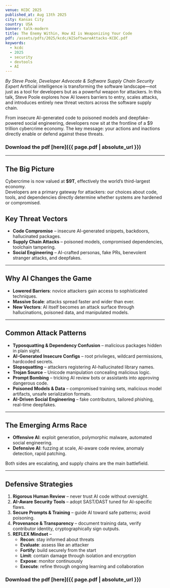 ```yaml
---
venue: KCDC 2025
published_at: Aug 13th 2025
city: Kansas City
country: USA
banner: talk-modern
title: The Enemy Within, How AI is Weaponizing Your Code
pdf: /assets/pdfs/2025/kcdc/AISoftwareAttacks-KCDC.pdf
keywords:
  - kcdc
  - 2025
  - security
  - devtools
  - AI
---
```


*By Steve Poole, Developer Advocate & Software Supply Chain Security Expert* Artificial intelligence is transforming the software landscape—not just as a tool for developers but as a powerful weapon for attackers. In this talk, Steve Poole explores how AI lowers barriers to entry, scales attacks, and introduces entirely new threat vectors across the software supply chain. 

From insecure AI-generated code to poisoned models and deepfake-powered social engineering, developers now sit at the frontline of a $9 trillion cybercrime economy. The key message: your actions and inactions directly enable or defend against these threats.

### Download the pdf [here]({{ page.pdf | absolute_url }})


---


## The Big Picture
Cybercrime is now valued at **$9T**, effectively the world’s third-largest economy.  
Developers are a primary gateway for attackers: our choices about code, tools, and dependencies directly determine whether systems are hardened or compromised.


## Key Threat Vectors
- **Code Compromise** – insecure AI-generated snippets, backdoors, hallucinated packages.
- **Supply Chain Attacks** – poisoned models, compromised dependencies, toolchain tampering.
- **Social Engineering** – AI-crafted personas, fake PRs, benevolent stranger attacks, and deepfakes.

---

## Why AI Changes the Game
- **Lowered Barriers**: novice attackers gain access to sophisticated techniques.
- **Massive Scale**: attacks spread faster and wider than ever.
- **New Vectors**: AI itself becomes an attack surface through hallucinations, poisoned data, and manipulated models.

---

## Common Attack Patterns
- **Typosquatting & Dependency Confusion** – malicious packages hidden in plain sight.
- **AI-Generated Insecure Configs** – root privileges, wildcard permissions, hardcoded secrets.
- **Slopsquatting** – attackers registering AI-hallucinated library names.
- **Trojan Source** – Unicode manipulation concealing malicious logic.
- **Prompt Bombing** – tricking AI review bots or assistants into approving dangerous code.
- **Poisoned Models & Data** – compromised training sets, malicious model artifacts, unsafe serialization formats.
- **AI-Driven Social Engineering** – fake contributors, tailored phishing, real-time deepfakes.

---

## The Emerging Arms Race
- **Offensive AI**: exploit generation, polymorphic malware, automated social engineering.
- **Defensive AI**: fuzzing at scale, AI-aware code review, anomaly detection, rapid patching.

Both sides are escalating, and supply chains are the main battlefield.

---

## Defensive Strategies
1. **Rigorous Human Review** – never trust AI code without oversight.
2. **AI-Aware Security Tools** – adopt SAST/DAST tuned for AI-specific flaws.
3. **Secure Prompts & Training** – guide AI toward safe patterns; avoid poisoning.
4. **Provenance & Transparency** – document training data, verify contributor identity, cryptographically sign outputs.
5. **REFLEX Mindset** –
    - **Recon**: stay informed about threats
    - **Evaluate**: assess like an attacker
    - **Fortify**: build securely from the start
    - **Limit**: contain damage through isolation and encryption
    - **Expose**: monitor continuously
    - **Execute**: refine through ongoing learning and collaboration


### Download the pdf [here]({{ page.pdf | absolute_url }})

